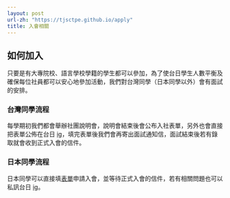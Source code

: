 ```yaml
---
layout: post
url-zh: "https://tjsctpe.github.io/apply"
title: 入會相關
---
```


## 如何加入
只要是有大專院校、語言學校學籍的學生都可以參加，為了使台日學生人數平衡及確保每位社員都可以安心地參加活動，我們對台灣同學（日本同學以外）會有面試的安排。
### 台灣同學流程
每學期初我們都會舉辦社團說明會，說明會結束後會公布入社表單，另外也會直接把表單公佈在台日  [ig](https://www.instagram.com/tjsc.tpe/)，填完表單後我們會再寄出面試通知信，面試結束後若有錄取就會收到正式入會的信件。
### 日本同學流程
日本同學可以直接填[表單](https://docs.google.com/forms/d/e/1FAIpQLSeuTLeUpPHG-svSoPHq3XJbMHAvuf31HzEYajp3LkJPAsCFyQ/viewform)申請入會，並等待正式入會的信件，若有相關問題也可以私訊台日  [ig](https://www.instagram.com/tjsc.tpe/)。
